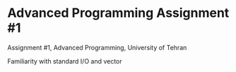 # Advanced Programming Assignment #1
Assignment #1, Advanced Programming, University of Tehran

Familiarity with standard I/O and vector
